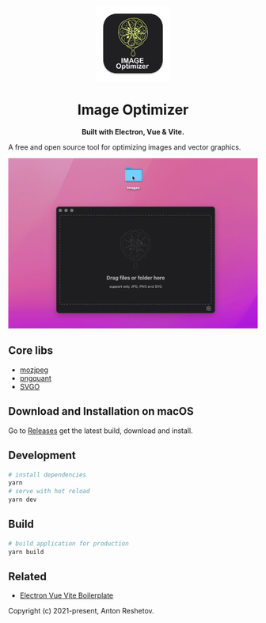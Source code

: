 
<p align="center">
  <img src="logo.png" width="150px">
</p>
<h1 align="center">Image Optimizer</h1>
<p align="center">
  <strong>Built with Electron, Vue & Vite.</strong>
</p>

A free and open source tool for optimizing images and vector graphics.

<p align="center">
  <img src="demo.gif">
</p>

## Core libs
 - [mozjpeg](https://github.com/mozilla/mozjpeg)
 - [pngquant](https://pngquant.org)
 - [SVGO](https://github.com/svg/svgo)

## Download and Installation on macOS

Go to [Releases](https://github.com/antonreshetov/image-optimizer/releases) get the latest build, download and install.

## Development
```bash
# install dependencies
yarn
# serve with hot reload
yarn dev
```

## Build
```bash
# build application for production
yarn build
```

## Related
- [Electron Vue Vite Boilerplate](https://github.com/antonreshetov/electron-vue-vite-boilerplate)

Copyright (c) 2021-present, Anton Reshetov.
